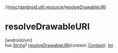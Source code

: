 //[misc](../../index.md)/[danbroid.util.resource](index.md)/[resolveDrawableURI](resolve-drawable-u-r-i.md)

# resolveDrawableURI

[androidJvm]\
fun [String](https://kotlinlang.org/api/latest/jvm/stdlib/kotlin/-string/index.html)?.[resolveDrawableURI](resolve-drawable-u-r-i.md)(context: [Context](https://developer.android.com/reference/kotlin/android/content/Context.html)): [Int](https://kotlinlang.org/api/latest/jvm/stdlib/kotlin/-int/index.html)

